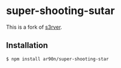 # super-shooting-sutar

This is a fork of [s3rver](https://github.com/ar90n/super-shooting-star).

## Installation

```bash
$ npm install ar90n/super-shooting-star
```
